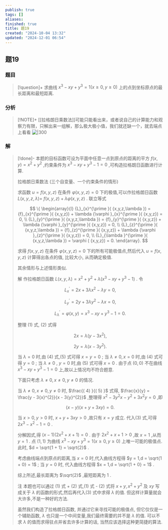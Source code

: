```yaml
---
publish: true
tags: []
aliases: 
finished: true
title: 题19
created: "2024-10-04 13:32"
updated: "2024-12-01 06:54"
---
```

## 题19
### 题目
> [!question]+
> 求曲线 ${x}^{3} - {xy} + {y}^{3} = 1( {x \geq  0,y \geq  0})$ 上的点到坐标原点的最长距离和最短距离.
### 分析
> [!NOTE]+
> [[拉格朗日乘数法]]可能只能看出来，或者说自己的计算能力和观察力有限，只解出来一组解，那么极大极小值，我们就还缺一个，就去端点上看看
> ![|300](https://img.hwenyi.tech/202411101255250.webp)
### 解
> [!done]-
> 本题的目标函数可设为平面中任意一点到原点的距离的平方 $f( {x,y})  = {x}^{2} + {y}^{2}$ ,约束条件为 ${x}^{3} - {xy} + {y}^{3} - 1 = 0$ ,可构造拉格朗日函数进行计算.
> 
> 拉格朗日乘数法 (三个自变量、一个约束条件的情形)
> 
> 求函数 $u = f( {x,y,z})$ 在条件 $\varphi ( {x,y,z})  = 0$ 下的极值,可以作拉格朗日函数 $L( {x,y,z,\lambda })  =$ $f( {x,y,z})  + {\lambda \varphi }( {x,y,z})$ . 联立等式
> 
> $$
> \{  \begin{array}{l} {L}_{x}^{\prime }( {x,y,z,\lambda })  = {f}_{x}^{\prime }( {x,y,z})  + \lambda {\varphi }_{x}^{\prime }( {x,y,z})  = 0, \\  {L}_{y}^{\prime }( {x,y,z,\lambda })  = {f}_{y}^{\prime }( {x,y,z})  + \lambda {\varphi }_{y}^{\prime }( {x,y,z})  = 0, \\  {L}_{z}^{\prime }( {x,y,z,\lambda })  = {f}_{z}^{\prime }( {x,y,z})  + \lambda {\varphi }_{z}^{\prime }( {x,y,z})  = 0, \\  {L}_{\lambda }^{\prime }( {x,y,z,\lambda })  = \varphi ( {x,y,z})  = 0. \end{array}.
> $$
> 
> 求得 $f( {x,y,z})$ 在条件 $\varphi ( {x,y,z})  = 0$ 下的所有可能极值点,然后代入 $u = f( {x,y,z})$ 计算得出各点的值, 比较大小, 从而确定极值.
> 
> 其余情形与上述情形类似.
> 
> 解 作拉格朗日函数 $L( {x,y,\lambda })  = {x}^{2} + {y}^{2} + \lambda ( {{x}^{3} - {xy} + {y}^{3} - 1})$ . 令
> 
> $$
> {L}_{x}^{\prime } = {2x} + {3\lambda }{x}^{2} - {\lambda y} = 0, \tag{1}
> $$
> 
> $$
> {L}_{y}^{\prime } = {2y} + {3\lambda }{y}^{2} - {\lambda x} = 0, \tag{2}
> $$
> 
> $$
> {L}_{\lambda }^{\prime } = \varphi ( {x,y})  = {x}^{3} - {xy} + {y}^{3} - 1 = 0. \tag{3}
> $$
> 
> 整理 (1) 式, (2) 式得
> 
> $$
> {2x} = \lambda ( {y - 3{x}^{2}}) , \tag{4}
> $$
> 
> $$
> {2y} = \lambda ( {x - 3{y}^{2}}) . \tag{5}
> $$
> 
> 当 $\lambda  = 0$ 时,由 (4) 式,(5) 式可得 $x = y = 0$ ; 当 $\lambda  \neq  0,x = 0$ 时,由 (4) 式可得 $y = 0$ ; 当 $\lambda  \neq  0$ , $y = 0$ 时,由 (5) 式可得 $x = 0$ . 由于点 $( {0,0})$ 不在曲线 ${x}^{3} - {xy} + {y}^{3} - 1 = 0$ 上,故以上情况均不符合题意.
> 
> 下面只考虑 $\lambda  \neq  0,x \neq  0,y \neq  0$ 的情况.
> 
> 当 $\lambda  \neq  0,x \neq  0,y \neq  0$ 时, $\frac{( 4) }{( 5) }$ 式得, $\frac{x}{y} = \frac{y - 3{x}^{2}}{x - 3{y}^{2}}$ ,整理得 ${x}^{2} - 3{y}^{2}x - {y}^{2} + 3{x}^{2}y = 0$ ,即
> 
> $$
> ( {x - y}) ( {x + y + {3xy}})  = 0.
> $$
> 
> 当 $x > 0,y > 0$ 时, $x + y + {3xy} > 0$ ,故只有 $x = y$ 成立. 代入(3) 式,可得 $2{x}^{3} - {x}^{2} - 1 = 0$ .
> 
> 分解因式,得 $( {x - 1}) ( {2{x}^{2} + x + 1})  = 0$ . 由于 $2{x}^{2} + x + 1 > 0$ ,故 $x = 1$ ,从而 $y = 1$ . 点 $( {1,1})$ 为曲线 ${x}^{3} - {xy} + {y}^{3} = 1( {x \geq  0,y \geq  0})$ 上唯一可能的极值点. 此时, $d = \sqrt{1 + 1} = \sqrt{2}$ .
> 
> 考虑曲线端点到原点的距离,当 $x = 0$ 时,代入曲线方程得 $y = 1,d = \sqrt{1 + 0} = 1$ ; 当 $y = 0$ 时, 代入曲线方程得 $x = 1,d = \sqrt{1 + 0} = 1$ .
> 
> 综上所述,最长距离为 $\sqrt{2}$ ,最短距离为 1 .
> 
> 注 本题也可以通过 (1) 式 + (2) 式,(1) 式 - (2) 式将 $x + y,{x}^{2} + {y}^{2}$ 及 ${xy}$ 写成关于 $\lambda$ 的函数的形式,然后再代入(3) 式中求得 $\lambda$ 的值. 但这样计算量就会大许多,不是一种好的方法.
> 
> 虽然我们构造了拉格朗日函数, 并通过它来寻找可能的极值点, 但它仅仅是一个辅助函数, $\lambda$ 也只是一个中间变量,我们最终需要的并不是 $\lambda$ 的值. 可以不求 $\lambda$ 的值而求得驻点并省去许多计算的话, 当然应该选择这种更简捷的算法.